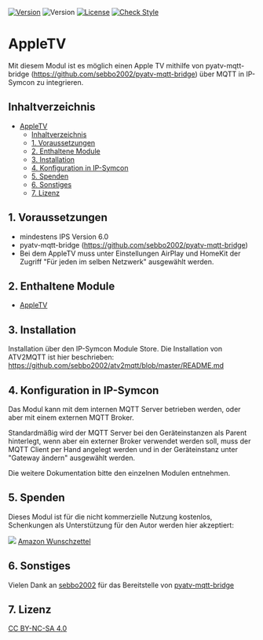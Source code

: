 [![Version](https://img.shields.io/badge/Symcon-PHPModul-red.svg)](https://www.symcon.de/service/dokumentation/entwicklerbereich/sdk-tools/sdk-php/)
![Version](https://img.shields.io/badge/Symcon%20Version-6.0%20%3E-blue.svg)
[![License](https://img.shields.io/badge/License-CC%20BY--NC--SA%204.0-green.svg)](https://creativecommons.org/licenses/by-nc-sa/4.0/)
[![Check Style](https://github.com/Schnittcher/AppleTV/workflows/Check%20Style/badge.svg)](https://github.com/Schnittcher/AppleTV/actions)

# AppleTV
   Mit diesem Modul ist es möglich einen Apple TV mithilfe von pyatv-mqtt-bridge (https://github.com/sebbo2002/pyatv-mqtt-bridge) über MQTT in IP-Symcon zu integrieren.
 
   ## Inhaltverzeichnis
- [AppleTV](#appletv)
  - [Inhaltverzeichnis](#inhaltverzeichnis)
  - [1. Voraussetzungen](#1-voraussetzungen)
  - [2. Enthaltene Module](#2-enthaltene-module)
  - [3. Installation](#3-installation)
  - [4. Konfiguration in IP-Symcon](#4-konfiguration-in-ip-symcon)
  - [5. Spenden](#5-spenden)
  - [6. Sonstiges](#6-sonstiges)
  - [7. Lizenz](#7-lizenz)
   
## 1. Voraussetzungen

* mindestens IPS Version 6.0
* pyatv-mqtt-bridge (https://github.com/sebbo2002/pyatv-mqtt-bridge)
* Bei dem AppleTV muss unter Einstellungen AirPlay und HomeKit der Zugriff "Für jeden im selben Netzwerk" ausgewählt werden.

## 2. Enthaltene Module

* [AppleTV](AppleTV/README.md)

## 3. Installation
Installation über den IP-Symcon Module Store.
Die Installation von ATV2MQTT ist hier beschrieben: https://github.com/sebbo2002/atv2mqtt/blob/master/README.md

## 4. Konfiguration in IP-Symcon
Das Modul kann mit dem internen MQTT Server betrieben werden, oder aber mit einem externen MQTT Broker.

Standardmäßig wird der MQTT Server bei den Geräteinstanzen als Parent hinterlegt, wenn aber ein externer Broker verwendet werden soll, muss der MQTT Client per Hand angelegt werden und in der Geräteinstanz unter "Gateway ändern" ausgewählt werden.

Die weitere Dokumentation bitte den einzelnen Modulen entnehmen.

## 5. Spenden

Dieses Modul ist für die nicht kommerzielle Nutzung kostenlos, Schenkungen als Unterstützung für den Autor werden hier akzeptiert:    

<a href="https://www.paypal.com/cgi-bin/webscr?cmd=_s-xclick&hosted_button_id=EK4JRP87XLSHW" target="_blank"><img src="https://www.paypalobjects.com/de_DE/DE/i/btn/btn_donate_LG.gif" border="0" /></a> <a href="https://www.amazon.de/hz/wishlist/ls/3JVWED9SZMDPK?ref_=wl_share" target="_blank">Amazon Wunschzettel</a>

## 6. Sonstiges
Vielen Dank an [sebbo2002](https://github.com/sebbo2002) für das Bereitstelle von [pyatv-mqtt-bridge](https://github.com/sebbo2002/pyatv-mqtt-bridge)

## 7. Lizenz

[CC BY-NC-SA 4.0](https://creativecommons.org/licenses/by-nc-sa/4.0/)